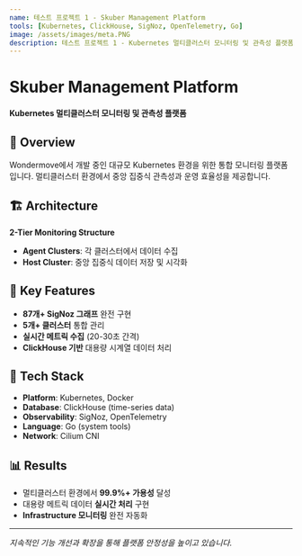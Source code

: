 ```yaml
---
name: 테스트 프로젝트 1 - Skuber Management Platform
tools: [Kubernetes, ClickHouse, SigNoz, OpenTelemetry, Go]
image: /assets/images/meta.PNG
description: 테스트 프로젝트 1 - Kubernetes 멀티클러스터 모니터링 및 관측성 플랫폼
---
```


# Skuber Management Platform

**Kubernetes 멀티클러스터 모니터링 및 관측성 플랫폼**

## 🎯 Overview

Wondermove에서 개발 중인 대규모 Kubernetes 환경을 위한 통합 모니터링 플랫폼입니다. 
멀티클러스터 환경에서 중앙 집중식 관측성과 운영 효율성을 제공합니다.

## 🏗 Architecture

**2-Tier Monitoring Structure**
- **Agent Clusters**: 각 클러스터에서 데이터 수집
- **Host Cluster**: 중앙 집중식 데이터 저장 및 시각화

## 🚀 Key Features

- **87개+ SigNoz 그래프** 완전 구현
- **5개+ 클러스터** 통합 관리
- **실시간 메트릭 수집** (20-30초 간격)
- **ClickHouse 기반** 대용량 시계열 데이터 처리

## 🔧 Tech Stack

- **Platform**: Kubernetes, Docker
- **Database**: ClickHouse (time-series data)
- **Observability**: SigNoz, OpenTelemetry
- **Language**: Go (system tools)
- **Network**: Cilium CNI

## 📊 Results

- 멀티클러스터 환경에서 **99.9%+ 가용성** 달성
- 대용량 메트릭 데이터 **실시간 처리** 구현
- **Infrastructure 모니터링** 완전 자동화

---

*지속적인 기능 개선과 확장을 통해 플랫폼 안정성을 높이고 있습니다.*